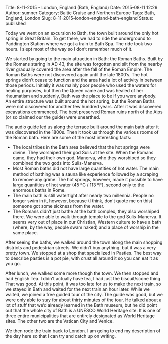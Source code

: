 Title: 8-11-2015 - London, England (Bath, England)
Date: 2015-08-11 12:29
Author: sumner
Category: Baltic Cruise and Northern Europe
Tags: Bath, England, London
Slug: 8-11-2015-london-england-bath-england
Status: published

Today we went on an excursion to Bath, the town built around the only
hot spring in Great Britain. To get there, we had to ride the
underground to Paddington Station where we got a train to Bath Spa. The
ride took two hours. I slept most of the way so I don’t remember much of
it.

We started by going to the main attraction in Bath: the Roman Baths.
Built by the Romans staring in AD 43, the site was forgotten and silt
from the nearby river gradually covered the area after the fall of the
Roman Empire. The Roman Baths were not discovered again until the late
1800’s. The hot springs didn’t cease to function and the area had a lot
of activity in between those periods. Initially it was mainly poor
people who used the waters for healing purposes, but then the Queen came
and was healed of her rheumatism and suddenly, Bath was the place to be
if you were anybody. An entire structure was built around the hot
spring, but the Roman Baths were not discovered for another few hundred
years. After it was discovered excavations commenced. The best preserved
Roman ruins north of the Alps (or so claimed our the guide) were
unearthed.

The audio guide led us along the terrace built around the main bath
after it was discovered in the 1800s. Then it took us through the
various rooms of the Roman bath. Here are some of the most interesting
facts:

-   The local tribes in the Bath area believed that the hot springs were
    divine. They worshiped their god Sulis at the site. When the Romans
    came, they had their own god, Manerva, who they worshiped so they
    combined the two gods into Sulis-Manerva.
-   Most Roman baths did not have large quantities of hot water. The
    main method of bathing was a sauna like experience followed by a
    scraping to remove any grime. The hot springs, however, made it
    possible to have large quantities of hot water (45 ºC / 113 ºF),
    second only to the enormous baths in Rome.
-   The main bath is still watertight after nearly two millennia. People
    no longer swim in it, however, because (I think, don’t quote me on
    this) someone got some sickness from the water.
-   The Romans didn’t just bathe at the bath complex, they also
    worshiped there. We were able to walk through temple to the god
    Sulis-Manerva. It seems very out of place in our Christian, Western
    culture to have a bath (where, by the way, people swam naked) and a
    place of worship in the same place.

After seeing the baths, we walked around the town along the main
shopping districts and pedestrian streets. We didn’t buy anything, but
it was a very pretty town. We stopped at a shop that specialized in
Pasties. The best way to describe pasties is a pot pie, with crust all
around it so you can eat it as you go.

After lunch, we walked some more though the town. We then stopped and
had English Tea. I didn’t actually have tea, I had just the
biscuit/scone thing. That was good. At this point, it was too late for
us to make the next train, so we stayed in Bath and waited for the next
train an hour later. While we waited, we joined a free guided tour of
the city. The guide was good, but we were only able to stay for about
thirty minutes of the tour. He talked about a lot of stuff that we’d
already learned in the Bath museum, but he did point out that the whole
city of Bath is a UNESCO World Heritage site. It is one of three entire
municipalities that are entirely designated as World Heritage sites. The
other two are the Vatican City and Venice.

We then rode the train back to London. I am going to end my description
of the day here so that I can try and catch up on writing.
